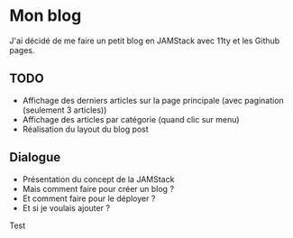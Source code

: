 # Mon blog

J'ai décidé de me faire un petit blog en JAMStack avec 11ty et les Github pages.

## TODO

- Affichage des derniers articles sur la page principale (avec pagination (seulement 3 articles))
- Affichage des articles par catégorie (quand clic sur menu)
- Réalisation du layout du blog post

## Dialogue

- Présentation du concept de la JAMStack
- Mais comment faire pour créer un blog ?
- Et comment faire pour le déployer ?
- Et si je voulais ajouter ?

Test
